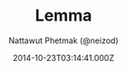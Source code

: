 ---
title: Lemma
github: https://github.com/neizod/lemma-theme
demo: https://neizod.github.io/lemma-theme
author: Nattawut Phetmak (@neizod)
ssg:
  - Jekyll
cms:
  - No Cms
date: 2014-10-23T03:14:41.000Z
description: Bootstrap theme for GitHub Pages (Jekyll).
stale: true
draft: true
---